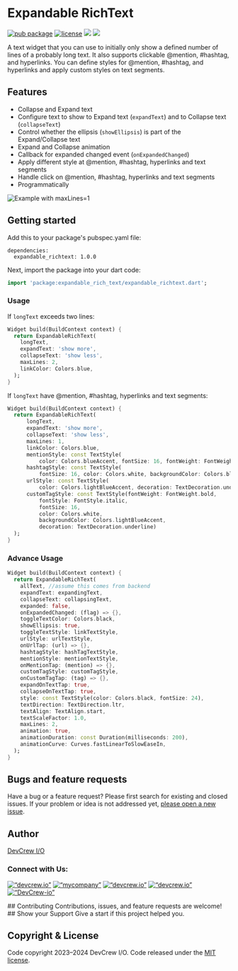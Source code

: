 # Expandable RichText

[![pub package](https://img.shields.io/pub/v/expandable_rich_text.svg)](https://pub.dev/packages/expandable_rich_text)
[![license](https://img.shields.io/badge/license-MIT-green)](https://github.com/DevCrew-io/expandable-richtext/blob/main/LICENSE)
![](https://img.shields.io/badge/Code-Dart-informational?style=flat&logo=dart&color=29B1EE)
![](https://img.shields.io/badge/Code-Flutter-informational?style=flat&logo=flutter&color=0C459C)

A text widget that you can use to initially only show a defined number of lines of a probably long
text. It also supports clickable @‌mention, #hashtag, and hyperlinks. You can define styles for
@‌mention, #hashtag, and hyperlinks and apply custom styles on text segments.

## Features

- Collapse and Expand text
- Configure text to show to Expand text (`expandText`) and to Collapse text (`collapseText`)
- Control whether the ellipsis (`showEllipsis`) is part of the Expand/Collapse text
- Expand and Collapse animation
- Callback for expanded changed event (`onExpandedChanged`)
- Apply different style at @‌mention, #hashtag, hyperlinks and text segments
- Handle click on @‌mention, #hashtag, hyperlinks and text segments
- Programmatically

![Example with maxLines=1](https://user-images.githubusercontent.com/85495993/225886368-8b2f9130-3af3-411c-8a21-e817c1a92873.gif)

## Getting started

Add this to your package's pubspec.yaml file:

```
dependencies:
  expandable_richtext: 1.0.0
```

Next, import the package into your dart code:

```dart
import 'package:expandable_rich_text/expandable_richtext.dart';
```

### Usage

If `longText` exceeds two lines:

```dart
Widget build(BuildContext context) {
  return ExpandableRichText(
    longText,
    expandText: 'show more',
    collapseText: 'show less',
    maxLines: 2,
    linkColor: Colors.blue,
  );
}
```

If `longText` have @‌mention, #hashtag, hyperlinks and text segments:

```dart
Widget build(BuildContext context) {
  return ExpandableRichText(
      longText,
      expandText: 'show more',
      collapseText: 'show less',
      maxLines: 1,
      linkColor: Colors.blue,
      mentionStyle: const TextStyle(
          color: Colors.blueAccent, fontSize: 16, fontWeight: FontWeight.bold),
      hashtagStyle: const TextStyle(
          fontSize: 16, color: Colors.white, backgroundColor: Colors.black87),
      urlStyle: const TextStyle(
          color: Colors.lightBlueAccent, decoration: TextDecoration.underline),
      customTagStyle: const TextStyle(fontWeight: FontWeight.bold,
          fontStyle: FontStyle.italic,
          fontSize: 16,
          color: Colors.white,
          backgroundColor: Colors.lightBlueAccent,
          decoration: TextDecoration.underline)
  );
}
```

### Advance Usage

```dart
Widget build(BuildContext context) {
  return ExpandableRichText(
    allText, //assume this comes from backend
    expandText: expandingText,
    collapseText: collapsingText,
    expanded: false,
    onExpandedChanged: (flag) => {},
    toggleTextColor: Colors.black,
    showEllipsis: true,
    toggleTextStyle: linkTextStyle,
    urlStyle: urlTextStyle,
    onUrlTap: (url) => {},
    hashtagStyle: hashTagTextStyle,
    mentionStyle: mentionTextStyle,
    onMentionTap: (mention) => {},
    customTagStyle: customTagStyle,
    onCustomTagTap: (tag) => {},
    expandOnTextTap: true,
    collapseOnTextTap: true,
    style: const TextStyle(color: Colors.black, fontSize: 24),
    textDirection: TextDirection.ltr,
    textAlign: TextAlign.start,
    textScaleFactor: 1.0,
    maxLines: 2,
    animation: true,
    animationDuration: const Duration(milliseconds: 200),
    animationCurve: Curves.fastLinearToSlowEaseIn,
  );
}
```

## Bugs and feature requests

Have a bug or a feature request? Please first search for existing and closed issues. If your problem
or idea is not addressed
yet, [please open a new issue](https://github.com/DevCrew-io/expandable-richtext/issues/new).

## Author

[DevCrew I/O](https://devcrew.io/)
<h3 align=“left”>Connect with Us:</h3>
<p align=“left”>
<a href=“https://devcrew.io” target=“blank”><img align=“center” src=“https://devcrew.io/wp-content/uploads/2022/09/logo.svg” alt=“devcrew.io” height=“35" width=“35” /></a>
<a href=“https://www.linkedin.com/company/devcrew-io/mycompany/” target=“blank”><img align=“center” src=“https://raw.githubusercontent.com/rahuldkjain/github-profile-readme-generator/master/src/images/icons/Social/linked-in-alt.svg” alt=“mycompany” height=“30” width=“40" /></a>
<a href=“https://www.facebook.com/devcrew.io” target=“blank”><img align=“center” src=“https://raw.githubusercontent.com/rahuldkjain/github-profile-readme-generator/master/src/images/icons/Social/facebook.svg” alt=“devcrew.io” height=“30" width=“40” /></a>
<a href=“https://www.instagram.com/devcrew.io” target=“blank”><img align=“center” src=“https://raw.githubusercontent.com/rahuldkjain/github-profile-readme-generator/master/src/images/icons/Social/instagram.svg” alt=“devcrew.io” height=“30” width=“40" /></a>
<a href=“https://github.com/DevCrew-io” target=“blank”><img align=“center” src=“https://cdn-icons-png.flaticon.com/512/733/733553.png” alt=“DevCrew-io” height=“32" width=“32” /></a>
</p>
## Contributing
Contributions, issues, and feature requests are welcome!
## Show your Support
Give a start if this project helped you.

## Copyright & License

Code copyright 2023–2024 DevCrew I/O. Code released under
the [MIT license](https://github.com/DevCrew-io/expandable-richtext/blob/main/LICENSE).
